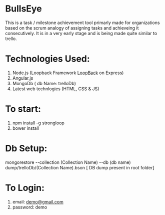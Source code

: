 # BullsEye
This is a task / milestone achievement tool primarly made for organizations based on the scrum analogy of assigning tasks and achieveing it consecutively. It is in a very early stage and is being made quite similar to trello.

# Technologies Used:

1. Node.js (Loopback Framework [LoopBack](http://loopback.io) on Express)
2. Angular.js
3. MongoDb ( db Name: trelloDb)
4. Latest web technlogies (HTML, CSS & JS)

# To start:

1. npm install -g strongloop
2. bower install

# Db Setup:

mongorestore --collection (Collection Name) --db (db name) dump/trelloDb/(Collection Name).bson
[ DB dump present in root folder]

# To Login:

1. email: demo@gmail.com
2. password: demo



